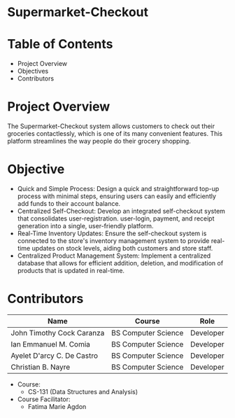 # Supermarket-Checkout

# Table of Contents
- Project Overview
- Objectives
- Contributors

# Project Overview
The Supermarket-Checkout system allows customers to check out their groceries contactlessly, which is one of its many convenient features. This platform streamlines the way people do their grocery shopping.

# Objective
- Quick and Simple Process: Design a quick and straightforward top-up process with minimal steps, ensuring users can easily and efficiently add funds to their account balance.
- Centralized Self-Checkout: Develop an integrated self-checkout system that consolidates user-registration. user-login, payment, and receipt generation into a single, user-friendly platform.
- Real-Time Inventory Updates: Ensure the self-checkout system is connected to the store's inventory management system to provide real-time updates on stock levels, aiding both customers and store staff.
- Centralized Product Management System: Implement a centralized database that allows for efficient addition, deletion, and modification of products that is updated in real-time.



# Contributors
|      Name     |     Course    |    Role    |
| ------------- | ------------- | ---------- |
| John Timothy Cock Caranza  | BS Computer Science | Developer |
| Ian Emmanuel M. Comia | BS Computer Science | Developer |
| Ayelet D'arcy C. De Castro | BS Computer Science | Developer |
| Christian B. Nayre | BS Computer Science | Developer |

- Course:
  - CS-131 (Data Structures and Analysis)
- Course Facilitator:
  - Fatima Marie Agdon   
